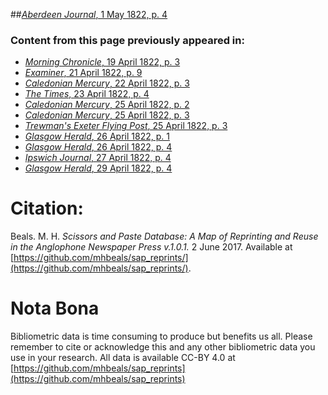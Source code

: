 ##[*Aberdeen Journal*, 1 May 1822, p. 4](https://mhbeals.github.io/sap_html/Aberdeen-Journal/Aberdeen-Journal-1-May-1822-p-4)

### Content from this page previously appeared in:
+ [*Morning Chronicle*, 19 April 1822, p. 3](https://mhbeals.github.io/sap_html/Morning-Chronicle/Morning-Chronicle-19-April-1822-p-3)
+ [*Examiner*, 21 April 1822, p. 9](https://mhbeals.github.io/sap_html/Examiner/Examiner-21-April-1822-p-9)
+ [*Caledonian Mercury*, 22 April 1822, p. 3](https://mhbeals.github.io/sap_html/Caledonian-Mercury/Caledonian-Mercury-22-April-1822-p-3)
+ [*The Times*, 23 April 1822, p. 4](https://mhbeals.github.io/sap_html/The-Times/The-Times-23-April-1822-p-4)
+ [*Caledonian Mercury*, 25 April 1822, p. 2](https://mhbeals.github.io/sap_html/Caledonian-Mercury/Caledonian-Mercury-25-April-1822-p-2)
+ [*Caledonian Mercury*, 25 April 1822, p. 3](https://mhbeals.github.io/sap_html/Caledonian-Mercury/Caledonian-Mercury-25-April-1822-p-3)
+ [*Trewman's Exeter Flying Post*, 25 April 1822, p. 3](https://mhbeals.github.io/sap_html/Trewman's-Exeter-Flying-Post/Trewman's-Exeter-Flying-Post-25-April-1822-p-3)
+ [*Glasgow Herald*, 26 April 1822, p. 1](https://mhbeals.github.io/sap_html/Glasgow-Herald/Glasgow-Herald-26-April-1822-p-1)
+ [*Glasgow Herald*, 26 April 1822, p. 4](https://mhbeals.github.io/sap_html/Glasgow-Herald/Glasgow-Herald-26-April-1822-p-4)
+ [*Ipswich Journal*, 27 April 1822, p. 4](https://mhbeals.github.io/sap_html/Ipswich-Journal/Ipswich-Journal-27-April-1822-p-4)
+ [*Glasgow Herald*, 29 April 1822, p. 4](https://mhbeals.github.io/sap_html/Glasgow-Herald/Glasgow-Herald-29-April-1822-p-4)
                    
# Citation: 

Beals. M. H. *Scissors and Paste Database: A Map of Reprinting and Reuse in the Anglophone Newspaper Press v.1.0.1.* 2 June 2017. Available at [https://github.com/mhbeals/sap_reprints/](https://github.com/mhbeals/sap_reprints/). 
                    
# Nota Bona

Bibliometric data is time consuming to produce but benefits us all. Please remember to cite or acknowledge this and any other bibliometric data you use in your research. All data is available CC-BY 4.0 at [https://github.com/mhbeals/sap_reprints](https://github.com/mhbeals/sap_reprints)
